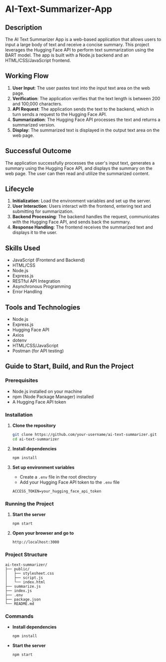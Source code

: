 # AI-Text-Summarizer-App


## Description
The AI Text Summarizer App is a web-based application that allows users to input a large body of text and receive a concise summary. This project leverages the Hugging Face API to perform text summarization using the BART model. The app is built with a Node.js backend and an HTML/CSS/JavaScript frontend.

## Working Flow
1. **User Input**: The user pastes text into the input text area on the web page.
2. **Verification**: The application verifies that the text length is between 200 and 100,000 characters.
3. **API Request**: The application sends the text to the backend, which in turn sends a request to the Hugging Face API.
4. **Summarization**: The Hugging Face API processes the text and returns a summarized version.
5. **Display**: The summarized text is displayed in the output text area on the web page.

## Successful Outcome
The application successfully processes the user's input text, generates a summary using the Hugging Face API, and displays the summary on the web page. The user can then read and utilize the summarized content.

## Lifecycle
1. **Initialization**: Load the environment variables and set up the server.
2. **User Interaction**: Users interact with the frontend, entering text and submitting for summarization.
3. **Backend Processing**: The backend handles the request, communicates with the Hugging Face API, and sends back the summary.
4. **Response Handling**: The frontend receives the summarized text and displays it to the user.

## Skills Used
- JavaScript (Frontend and Backend)
- HTML/CSS
- Node.js
- Express.js
- RESTful API Integration
- Asynchronous Programming
- Error Handling

## Tools and Technologies
- Node.js
- Express.js
- Hugging Face API
- Axios
- dotenv
- HTML/CSS/JavaScript
- Postman (for API testing)

## Guide to Start, Build, and Run the Project

### Prerequisites
- Node.js installed on your machine
- npm (Node Package Manager) installed
- A Hugging Face API token

### Installation

1. **Clone the repository**
    ```bash
    git clone https://github.com/your-username/ai-text-summarizer.git
    cd ai-text-summarizer
    ```

2. **Install dependencies**
    ```bash
    npm install
    ```

3. **Set up environment variables**
    - Create a `.env` file in the root directory
    - Add your Hugging Face API token to the `.env` file
    ```env
    ACCESS_TOKEN=your_hugging_face_api_token
    ```

### Running the Project

1. **Start the server**
    ```bash
    npm start
    ```

2. **Open your browser and go to**
    ```
    http://localhost:3000
    ```

### Project Structure

```
ai-text-summarizer/
├── public/
│   ├── stylesheet.css
│   ├── script.js
│   └── index.html
├── summarize.js
├── index.js
├── .env
├── package.json
└── README.md
```

### Commands

- **Install dependencies**
    ```bash
    npm install
    ```
- **Start the server**
    ```bash
    npm start
    ```
